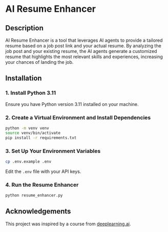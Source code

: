 # AI Resume Enhancer

## Description

AI Resume Enhancer is a tool that leverages AI agents to provide a tailored resume based on a job post link and your actual resume. By analyzing the job post and your existing resume, the AI agents generate a customized resume that highlights the most relevant skills and experiences, increasing your chances of landing the job.

## Installation

### 1. Install Python 3.11

Ensure you have Python version 3.11 installed on your machine.

### 2. Create a Virtual Environment and Install Dependencies

```sh
python -m venv venv
source venv/bin/activate
pip install -r requirements.txt
```

### 3. Set Up Your Environment Variables

```sh
cp .env.example .env
```

Edit the `.env` file with your API keys.

### 4. Run the Resume Enhancer

```sh
python resume_enhancer.py
```

## Acknowledgements

This project was inspired by a course from [deeplearning.ai](https://www.deeplearning.ai/).
